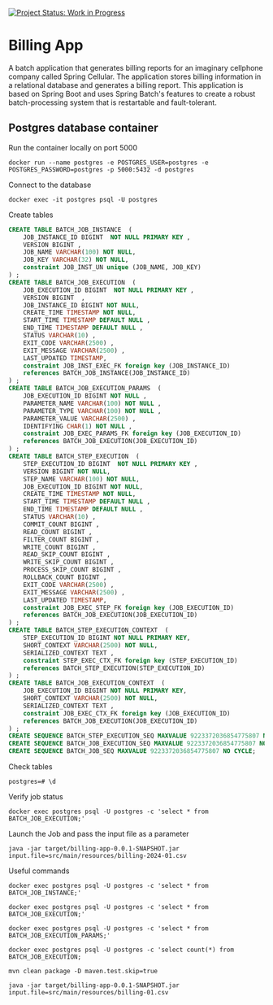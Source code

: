 [![Project Status: Work in Progress](https://img.shields.io/badge/Project%20Status-Work%20in%20Progress-orange.svg)](https://img.shields.io/badge/Project%20Status-Work%20in%20Progress-orange.svg)

# Billing App

A batch application that generates billing reports for an imaginary cellphone company called Spring Cellular. The application stores billing information in a relational database and generates a billing report. This application is based on Spring Boot and uses Spring Batch's features to create a robust batch-processing system that is restartable and fault-tolerant.

## Postgres database container

Run the container locally on port 5000
```
docker run --name postgres -e POSTGRES_USER=postgres -e POSTGRES_PASSWORD=postgres -p 5000:5432 -d postgres
```

Connect to the database
```
docker exec -it postgres psql -U postgres
```

Create tables
```sql
CREATE TABLE BATCH_JOB_INSTANCE  (
    JOB_INSTANCE_ID BIGINT  NOT NULL PRIMARY KEY ,
    VERSION BIGINT ,
    JOB_NAME VARCHAR(100) NOT NULL,
    JOB_KEY VARCHAR(32) NOT NULL,
    constraint JOB_INST_UN unique (JOB_NAME, JOB_KEY)
) ;
CREATE TABLE BATCH_JOB_EXECUTION  (
    JOB_EXECUTION_ID BIGINT  NOT NULL PRIMARY KEY ,
    VERSION BIGINT  ,
    JOB_INSTANCE_ID BIGINT NOT NULL,
    CREATE_TIME TIMESTAMP NOT NULL,
    START_TIME TIMESTAMP DEFAULT NULL ,
    END_TIME TIMESTAMP DEFAULT NULL ,
    STATUS VARCHAR(10) ,
    EXIT_CODE VARCHAR(2500) ,
    EXIT_MESSAGE VARCHAR(2500) ,
    LAST_UPDATED TIMESTAMP,
    constraint JOB_INST_EXEC_FK foreign key (JOB_INSTANCE_ID)
    references BATCH_JOB_INSTANCE(JOB_INSTANCE_ID)
) ;
CREATE TABLE BATCH_JOB_EXECUTION_PARAMS  (
    JOB_EXECUTION_ID BIGINT NOT NULL ,
    PARAMETER_NAME VARCHAR(100) NOT NULL ,
    PARAMETER_TYPE VARCHAR(100) NOT NULL ,
    PARAMETER_VALUE VARCHAR(2500) ,
    IDENTIFYING CHAR(1) NOT NULL ,
    constraint JOB_EXEC_PARAMS_FK foreign key (JOB_EXECUTION_ID)
    references BATCH_JOB_EXECUTION(JOB_EXECUTION_ID)
) ;
CREATE TABLE BATCH_STEP_EXECUTION  (
    STEP_EXECUTION_ID BIGINT  NOT NULL PRIMARY KEY ,
    VERSION BIGINT NOT NULL,
    STEP_NAME VARCHAR(100) NOT NULL,
    JOB_EXECUTION_ID BIGINT NOT NULL,
    CREATE_TIME TIMESTAMP NOT NULL,
    START_TIME TIMESTAMP DEFAULT NULL ,
    END_TIME TIMESTAMP DEFAULT NULL ,
    STATUS VARCHAR(10) ,
    COMMIT_COUNT BIGINT ,
    READ_COUNT BIGINT ,
    FILTER_COUNT BIGINT ,
    WRITE_COUNT BIGINT ,
    READ_SKIP_COUNT BIGINT ,
    WRITE_SKIP_COUNT BIGINT ,
    PROCESS_SKIP_COUNT BIGINT ,
    ROLLBACK_COUNT BIGINT ,
    EXIT_CODE VARCHAR(2500) ,
    EXIT_MESSAGE VARCHAR(2500) ,
    LAST_UPDATED TIMESTAMP,
    constraint JOB_EXEC_STEP_FK foreign key (JOB_EXECUTION_ID)
    references BATCH_JOB_EXECUTION(JOB_EXECUTION_ID)
) ;
CREATE TABLE BATCH_STEP_EXECUTION_CONTEXT  (
    STEP_EXECUTION_ID BIGINT NOT NULL PRIMARY KEY,
    SHORT_CONTEXT VARCHAR(2500) NOT NULL,
    SERIALIZED_CONTEXT TEXT ,
    constraint STEP_EXEC_CTX_FK foreign key (STEP_EXECUTION_ID)
    references BATCH_STEP_EXECUTION(STEP_EXECUTION_ID)
) ;
CREATE TABLE BATCH_JOB_EXECUTION_CONTEXT  (
    JOB_EXECUTION_ID BIGINT NOT NULL PRIMARY KEY,
    SHORT_CONTEXT VARCHAR(2500) NOT NULL,
    SERIALIZED_CONTEXT TEXT ,
    constraint JOB_EXEC_CTX_FK foreign key (JOB_EXECUTION_ID)
    references BATCH_JOB_EXECUTION(JOB_EXECUTION_ID)
) ;
CREATE SEQUENCE BATCH_STEP_EXECUTION_SEQ MAXVALUE 9223372036854775807 NO CYCLE;
CREATE SEQUENCE BATCH_JOB_EXECUTION_SEQ MAXVALUE 9223372036854775807 NO CYCLE;
CREATE SEQUENCE BATCH_JOB_SEQ MAXVALUE 9223372036854775807 NO CYCLE;
```

Check tables
```
postgres=# \d
```

Verify job status
```
docker exec postgres psql -U postgres -c 'select * from BATCH_JOB_EXECUTION;'
```

Launch the Job and pass the input file as a parameter
```
java -jar target/billing-app-0.0.1-SNAPSHOT.jar input.file=src/main/resources/billing-2024-01.csv
```

Useful commands
```
docker exec postgres psql -U postgres -c 'select * from BATCH_JOB_INSTANCE;'
```

```
docker exec postgres psql -U postgres -c 'select * from BATCH_JOB_EXECUTION;'
```

```
docker exec postgres psql -U postgres -c 'select * from BATCH_JOB_EXECUTION_PARAMS;'
```

```
docker exec postgres psql -U postgres -c 'select count(*) from BATCH_JOB_EXECUTION;
```

```
mvn clean package -D maven.test.skip=true 
```

```
java -jar target/billing-app-0.0.1-SNAPSHOT.jar input.file=src/main/resources/billing-01.csv 
```
